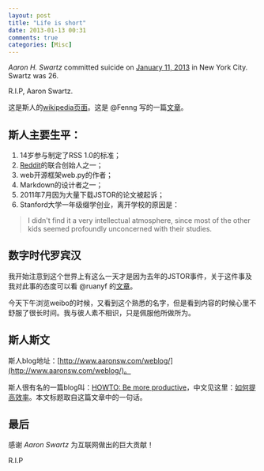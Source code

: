 ```yaml
---
layout: post
title: "Life is short"
date: 2013-01-13 00:31
comments: true
categories: [Misc]
---
```


_Aaron H. Swartz_ committed suicide on [January 11, 2013](http://tech.mit.edu/V132/N61/swartz.html) in New York City. Swartz was 26.

R.I.P, Aaron Swartz.

这是斯人的[wikipedia页面](http://en.wikipedia.org/wiki/Aaron_Swartz)。这是 @Fenng 写的一篇[文章](http://dbanotes.net/geek/aaron-swartz_smells-like-teen-spirit.html)。
 

## 斯人主要生平：

1. 14岁参与制定了RSS 1.0的标准；
2. [Reddit](http://www.reddit.com/)的联合创始人之一；
3. web开源框架web.py的作者；
4. Markdown的设计者之一；
5. 2011年7月因为大量下载JSTOR的论文被起诉；
6. Stanford大学一年级缀学创业，离开学校的原因是：

> I didn't find it a very intellectual atmosphere, since most of the other kids seemed profoundly unconcerned with their studies. 


## 数字时代罗宾汉

我开始注意到这个世界上有这么一天才是因为去年的JSTOR事件，关于这件事及我对此事的态度可以看 @ruanyf 的[文章](http://www.ruanyifeng.com/blog/2011/08/copyright_of_academic_papers.html)。

今天下午浏览weibo的时候，又看到这个熟悉的名字，但是看到内容的时候心里不舒服了很长时间。我与彼人素不相识，只是佩服他所做所为。


## 斯人斯文

斯人blog地址：[http://www.aaronsw.com/weblog/](http://www.aaronsw.com/weblog/)。

斯人很有名的一篇blog叫：[HOWTO: Be more productive](http://www.aaronsw.com/weblog/productivity)，中文见这里：[如何提高效率](http://www.mifengtd.cn/articles/how-to-be-productive-aaron-swartz.html)。本文标题取自这篇文章中的一句话。


## 最后

感谢 _Aaron Swartz_ 为互联网做出的巨大贡献！

R.I.P
